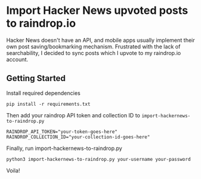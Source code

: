 # Import Hacker News upvoted posts to raindrop.io

Hacker News doesn't have an API, and mobile apps usually implement their own post saving/bookmarking mechanism. Frustrated with the lack of searchability, I decided to sync posts which I upvote to my raindrop.io account.

## Getting Started

Install required dependencies
```
pip install -r requirements.txt
```

Then add your raindrop API token and collection ID to `import-hackernews-to-raindrop.py`
```
RAINDROP_API_TOKEN="your-token-goes-here"
RAINDROP_COLLECTION_ID="your-collection-id-goes-here"
```

Finally, run import-hackernews-to-raindrop.py

```
python3 import-hackernews-to-raindrop.py your-username your-password 
```
Voila!
